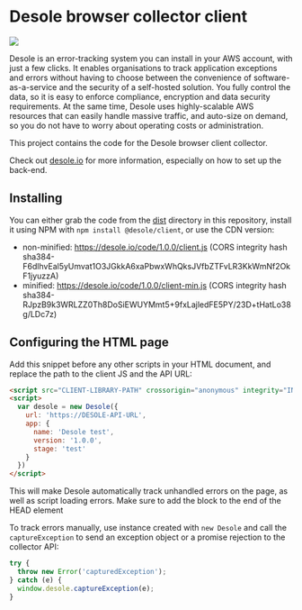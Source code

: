 # Desole browser collector client

![](https://desole.io/images/desole-logo.png)

Desole is an error-tracking system you can install in your AWS account, with just a few clicks. It enables organisations to track application exceptions and errors without having to choose between the convenience of software-as-a-service and the security of a self-hosted solution. You fully control the data, so it is easy to enforce compliance, encryption and data security requirements. At the same time, Desole uses highly-scalable AWS resources that can easily handle massive traffic, and auto-size on demand, so you do not have to worry about operating costs or administration.

This project contains the code for the Desole browser client collector. 

Check out [desole.io](https://desole.io) for more information, especially on how to set up the back-end.

## Installing 

You can either grab the code from the [dist](/dist) directory in this repository, install it using NPM with `npm install @desole/client`, or use the CDN version:

* non-minified: https://desole.io/code/1.0.0/client.js (CORS integrity hash sha384-F6dlhvEal5yUmvat1O3JGkkA6xaPbwxWhQksJVfbZTFvLR3KkWmNf2OkF1jyuzzA)
* minified: https://desole.io/code/1.0.0/client-min.js (CORS integrity hash sha384-RJpzB9k3WRLZZ0Th8DoSiEWUYMmt5+9fxLajledFE5PY/23D+tHatLo38g/LDc7z)

## Configuring the HTML page

Add this snippet before any other scripts in your HTML document, and replace the path to the client JS and the API URL:

```html
<script src="CLIENT-LIBRARY-PATH" crossorigin="anonymous" integrity="INTEGRITY-HASH"></script>
<script>
  var desole = new Desole({
    url: 'https://DESOLE-API-URL', 
    app: {
      name: 'Desole test',
      version: '1.0.0',
      stage: 'test'
    }
  })
</script>
```
This will make Desole automatically track unhandled errors on the page, as well as script loading errors. Make sure to add the block to the end of the HEAD element

To track errors manually, use instance created with `new Desole` and call the `captureException` to send an exception object or a promise rejection to the collector API:

```js
try {
  throw new Error('capturedException');
} catch (e) {
  window.desole.captureException(e);
}
```
